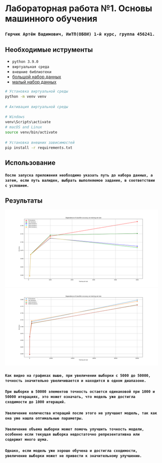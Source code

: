 # Лабораторная работа №1. Основы машинного обучения

### `Герчик Артём Вадимович, ИиТП(ОБОИ) 1-й курс, группа 456241.`

## Необходимые иструменты

- `python 3.9.0`
- `виртуальная среда`
- `внешние библиотеки`
- [большой набор данных](https://commondatastorage.googleapis.com/books1000/notMNIST_large.tar.gz)
- [малый набор данных](https://commondatastorage.googleapis.com/books1000/notMNIST_small.tar.gz)

```bash
# Установка виртуальной среды
python -m venv venv

# Активация виртуальной среды

# Windows
venv\Scripts\activate
# macOS and Linux
source venv/bin/activate

# Установка внешних зависимостей
pip install -r requirements.txt
```

## Использование

#### `После запуска приложения необходимо указать путь до набора данных, а затем, если путь валиден, выбрать выполняемое задание, в соответствии с условием.`

## Результаты

![screen1](50_100_1000_5000_sets.png)
![screen2](50_100_1000_50000_sets.png)

#### `Как видно на графиках выше, при увеличении выборки с 5000 до 50000, точность значительно увеличивается и находится в одном диапазоне.`

#### `При выборке в 50000 элементов точность остается одинаковой при 1000 и 50000 итерациях, это может означать, что модель уже достигла сходимости до 1000 итераций.`

#### `Увеличение количества итераций после этого не улучшает модель, так как она уже нашла оптимальные параметры.`

#### `Увеличение объема выборки может помочь улучшить точность модели, особенно если текущая выборка недостаточно репрезентативна или содержит много шума.`

#### `Однако, если модель уже хорошо обучена и достигла сходимости, увеличение выборки может не привести к значительному улучшению.`